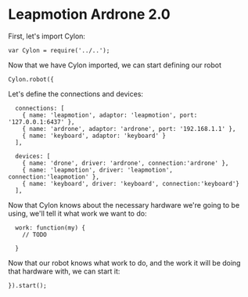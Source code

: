 # Leapmotion Ardrone 2.0

First, let's import Cylon:

    var Cylon = require('../..');

Now that we have Cylon imported, we can start defining our robot

    Cylon.robot({

Let's define the connections and devices:

```
  connections: [
    { name: 'leapmotion', adaptor: 'leapmotion', port: '127.0.0.1:6437' },
    { name: 'ardrone', adaptor: 'ardrone', port: '192.168.1.1' },
    { name: 'keyboard', adaptor: 'keyboard' }
  ],

  devices: [
    { name: 'drone', driver: 'ardrone', connection:'ardrone' },
    { name: 'leapmotion', driver: 'leapmotion', connection:'leapmotion' },
    { name: 'keyboard', driver: 'keyboard', connection:'keyboard'}
  ],
``` 

Now that Cylon knows about the necessary hardware we're going to be using, we'll
tell it what work we want to do:

      work: function(my) {
        // TODO
      
      }

Now that our robot knows what work to do, and the work it will be doing that
hardware with, we can start it:

    }).start();
